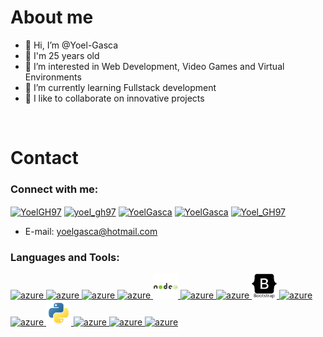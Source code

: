 # About me
- 👋 Hi, I’m @Yoel-Gasca
- 🎊  I'm 25 years old
- 👀 I’m interested in Web Development, Video Games and Virtual Environments
- 🌱 I’m currently learning Fullstack development
- 💞️ I like to collaborate on innovative projects
<br>

# Contact
<h3>Connect with me:</h3>
<p align="left">
<a href="https://twitter.com/YoelGH97" target="blank"><img align="center" src="https://raw.githubusercontent.com/rahuldkjain/github-profile-readme-generator/master/src/images/icons/Social/twitter.svg" alt="YoelGH97" height="30" width="40" /></a>
<a href="https://www.instagram.com/yoel_gh97/" target="blank"><img align="center" src="https://raw.githubusercontent.com/rahuldkjain/github-profile-readme-generator/master/src/images/icons/Social/instagram.svg" alt="yoel_gh97" height="30" width="40" /></a>
<a href="https://www.facebook.com/yoel.gascahorta/" target="blank"><img align="center" src="https://raw.githubusercontent.com/rahuldkjain/github-profile-readme-generator/master/src/images/icons/Social/facebook.svg" alt="YoelGasca" height="30" width="40" /></a>
<a href="linkedin.com/in/yoel-gasca-horta-1586321a9" target="blank"><img align="center" src="https://upload.wikimedia.org/wikipedia/commons/8/81/LinkedIn_icon.svg" alt="YoelGasca" height="30" width="40" /></a>
<a href="https://discord.gg/C7Jnrfuz" target="blank"><img align="center" src="https://raw.githubusercontent.com/rahuldkjain/github-profile-readme-generator/master/src/images/icons/Social/discord.svg" alt="Yoel_GH97" height="30" width="40" /></a>
</p>

- E-mail: yoelgasca@hotmail.com

<h3>Languages and Tools:</h3>
<!--C#-->
<a href="https://unity.com/es" target="_blank" rel="noreferrer"> <img src="https://cdn.cdnlogo.com/logos/c/27/c.svg" alt="azure" width="40" height="40"/> </a>
<!--Unity-->
<a href="https://unity.com/es" target="_blank" rel="noreferrer"> <img src="https://upload.wikimedia.org/wikipedia/commons/c/c4/Unity_2021.svg" alt="azure" width="40" height="40"/> </a>
<!--JS-->
<a href="https://unity.com/es" target="_blank" rel="noreferrer"> <img src="https://upload.wikimedia.org/wikipedia/commons/9/99/Unofficial_JavaScript_logo_2.svg" alt="azure" width="40" height="40"/> </a>
<!--React-->
<a href="https://unity.com/es" target="_blank" rel="noreferrer"> <img src="https://upload.wikimedia.org/wikipedia/commons/4/47/React.svg" alt="azure" width="40" height="40"/> </a>
<!--Node.JS-->
<a href="https://nodejs.org" target="_blank" rel="noreferrer"> <img src="https://raw.githubusercontent.com/devicons/devicon/master/icons/nodejs/nodejs-original-wordmark.svg" alt="nodejs" width="40" height="40"/> </a>
<!--HTML-->
<a href="https://unity.com/es" target="_blank" rel="noreferrer"> <img src="https://upload.wikimedia.org/wikipedia/commons/6/61/HTML5_logo_and_wordmark.svg" alt="azure" width="40" height="40"/> </a>
<!--CSS-->
<a href="https://unity.com/es" target="_blank" rel="noreferrer"> <img src="https://upload.wikimedia.org/wikipedia/commons/3/3d/CSS.3.svg" alt="azure" width="40" height="40"/> </a>
<!--Bootstrap-->
<a href="https://getbootstrap.com" target="_blank" rel="noreferrer"> <img src="https://raw.githubusercontent.com/devicons/devicon/master/icons/bootstrap/bootstrap-plain-wordmark.svg" alt="bootstrap" width="40" height="40"/
<!--TS-->                                                                          
<a href="https://unity.com/es" target="_blank" rel="noreferrer"> <img src="https://upload.wikimedia.org/wikipedia/commons/4/4c/Typescript_logo_2020.svg" alt="azure" width="40" height="40"/> </a>
<!--Angular-->
<a href="https://azure.microsoft.com/en-in/" target="_blank" rel="noreferrer"> <img src="https://upload.wikimedia.org/wikipedia/commons/c/cf/Angular_full_color_logo.svg" alt="azure" width="40" height="40"/> </a>
<!--Python-->
<a href="https://www.python.org" target="_blank" rel="noreferrer"> <img src="https://raw.githubusercontent.com/devicons/devicon/master/icons/python/python-original.svg" alt="python" width="40" height="40"/> </a>
<!--Azure-->
<a href="https://azure.microsoft.com/en-in/" target="_blank" rel="noreferrer"> <img src="https://upload.wikimedia.org/wikipedia/commons/f/fa/Microsoft_Azure.svg" alt="azure" width="40" height="40"/> </a>
<!--VSCode-->
<a href="https://azure.microsoft.com/en-in/" target="_blank" rel="noreferrer"> <img src="https://upload.wikimedia.org/wikipedia/commons/9/9a/Visual_Studio_Code_1.35_icon.svg" alt="azure" width="40" height="40"/> </a>
<!--PHP-->
<a href="https://azure.microsoft.com/en-in/" target="_blank" rel="noreferrer"> <img src="https://upload.wikimedia.org/wikipedia/commons/2/27/PHP-logo.svg" alt="azure" width="40" height="40"/> </a>


<!---
Yoel-Gasca/Yoel-Gasca is a ✨ special ✨ repository because its `README.md` (this file) appears on your GitHub profile.
You can click the Preview link to take a look at your changes.
--->
